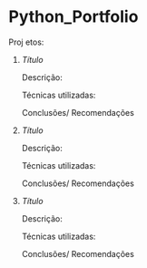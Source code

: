 # Python_Portfolio

Proj etos:

1) *Título*

   Descrição:

    Técnicas utilizadas:

    Conclusões/ Recomendações


  2) *Título*

      Descrição:

      Técnicas utilizadas:

      Conclusões/ Recomendações


   3) *Título*

      Descrição:

      Técnicas utilizadas:

      Conclusões/ Recomendações
